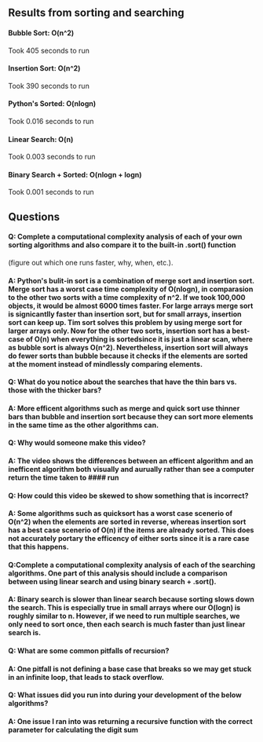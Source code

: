 ## Results from sorting and searching

#### Bubble Sort: O(n^2)

Took 405 seconds to run

#### Insertion Sort: O(n^2)

Took 390 seconds to run

#### Python's Sorted: O(nlogn)

Took 0.016 seconds to run

#### Linear Search: O(n)

Took 0.003 seconds to run

#### Binary Search + Sorted: O(nlogn + logn)

Took 0.001 seconds to run

## Questions

#### Q: Complete a computational complexity analysis of each of your own sorting algorithms and also compare it to the built-in .sort() function 
(figure out which one runs faster, why, when, etc.).

#### A: Python's bulit-in sort is a combination of merge sort and insertion sort. Merge sort has a worst case time complexity of O(nlogn), in comparasion to the other two sorts with a time complexity of n^2. If we took 100,000 objects, it would be almost 6000 times faster. For large arrays merge sort is signicantlly faster than insertion sort, but for small arrays, insertion sort can keep up. Tim sort solves this problem by using merge sort for larger arrays only. Now for the other two sorts, insertion sort has a best-case of O(n) when everything is sortedsince it is just a linear scan, where as bubble sort is always O(n^2). Nevertheless, insertion sort will always do fewer sorts than bubble because it checks if the elements are sorted at the moment instead of mindlessly comparing elements.

#### Q: What do you notice about the searches that have the thin bars vs. those with the thicker bars?

#### A: More efficent algorithms such as merge and quick sort use thinner bars than bubble and insertion sort because they can sort more elements in the same time as the other algorithms can.

#### Q: Why would someone make this video?

#### A: The video shows the differences between an efficent algorithm and an inefficent algorithm both visually and aurually rather than see a computer return the time taken to #### run

#### Q: How could this video be skewed to show something that is incorrect?
 
#### A: Some algorithms such as quicksort has a worst case scenerio of O(n^2) when the elements are sorted in reverse, whereas insertion sort has a best case scenerio of O(n) if the items are already sorted. This does not accurately portary the efficency of either sorts since it is a rare case that this happens.

#### Q:Complete a computational complexity analysis of each of the searching algorithms. One part of this analysis should include a comparison between using linear search and using binary search + .sort().

#### A: Binary search is slower than linear search because sorting slows down the search. This is especially true in small arrays where our O(logn) is roughly similar to n. However, if we need to run multiple searches, we only need to sort once, then each search is much faster than just linear search is.

#### Q: What are some common pitfalls of recursion?

#### A: One pitfall is not defining a base case that breaks so we may get stuck in an infinite loop, that leads to stack overflow.

#### Q: What issues did you run into during your development of the below algorithms?

#### A: One issue I ran into was returning a recursive function with the correct parameter for calculating the digit sum
